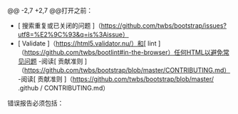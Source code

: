 @@ -2,7 +2,7 @@打开之前：

- [ 搜索重复或已关闭的问题 ]（https://github.com/twbs/bootstrap/issues?utf8=%E2%9C%93&q=is%3Aissue）
- [ Validate ]（https://html5.validator.nu/）和[ lint ]（https://github.com/twbs/bootlint#in-the-browser）任何HTML以避免常见问题
-阅读[ 贡献准则 ]（https://github.com/twbs/bootstrap/blob/master/CONTRIBUTING.md）
-阅读[ 贡献准则 ]（https://github.com/twbs/bootstrap/blob/master/ .github / CONTRIBUTING.md）

错误报告必须包括：
